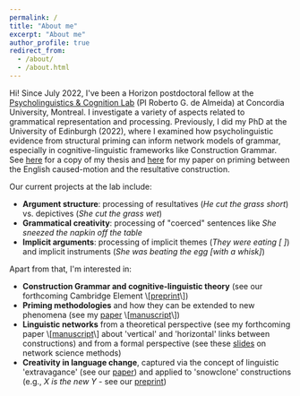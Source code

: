 ```yaml
---
permalink: /
title: "About me"
excerpt: "About me"
author_profile: true
redirect_from: 
  - /about/
  - /about.html
---
```


Hi! Since July 2022, I've been a Horizon postdoctoral fellow at the <a href="https://psycholinguistics.weebly.com/">Psycholinguistics & Cognition Lab</a> (PI Roberto G. de Almeida) at Concordia University, Montreal. I investigate a variety of aspects related to grammatical representation and processing. Previously, I did my PhD at the University of Edinburgh (2022), where I examined how psycholinguistic evidence from structural priming can inform network models of grammar, especially in cognitive-linguistic frameworks like Construction Grammar. See <a href="https://tungerer.github.io/files/Ungerer-2022-Structural-priming-in-the-grammatical-network.pdf">here</a> for a copy of my thesis and <a href="https://doi.org/10.1515/cog-2020-0016">here</a> for my paper on priming between the English caused-motion and the resultative construction.

Our current projects at the lab include:
<ul>
  <li><b>Argument structure</b>: processing of resultatives (<i>He cut the grass short</i>) vs. depictives (<i>She cut the grass wet</i>)
  <li><b>Grammatical creativity</b>: processing of "coerced" sentences like <i>She sneezed the napkin off the table</i></li>
  <li><b>Implicit arguments</b>: processing of implicit themes (<i>They were eating [ ]</i>) and implicit instruments (<i>She was beating the egg [with a whisk]</i>)
</ul>

Apart from that, I'm interested in:
<ul>
  <li><b>Construction Grammar and cognitive-linguistic theory</b> (see our forthcoming Cambridge Element \[<a href="https://doi.org/10.31234/osf.io/83dvj">preprint</a>\])</li>
  <li><b>Priming methodologies</b> and how they can be extended to new phenomena (see my <a href="https://doi.org/10.1515/gcla-2022-0008">paper</a> \[<a href="https://tungerer.github.io/files/Ungerer-2022-Extending-structural-priming.pdf">manuscript</a>\])</li>
  <li><b>Linguistic networks</b> from a theoretical perspective (see my forthcoming paper \[<a href="https://tungerer.github.io/files/Ungerer-forthc-Vertical-and-horizontal-links.pdf">manuscript</a>\] about 'vertical' and 'horizontal' links between constructions) and from a formal perspective (see these <a href="https://tungerer.github.io/files/Ungerer-2021-Network-science-methods.pdf">slides</a> on network science methods)</li>
  <li><b>Creativity in language change</b>, captured via the concept of linguistic 'extravagance' (see our <a href="https://doi.org/10.1075/bjl.00058.ung">paper</a>) and applied to 'snowclone' constructions (e.g., <i>X is the new Y</i> - see our <a href="https://doi.org/10.31234/osf.io/y6a8g">preprint</a>)</li>
</ul>
